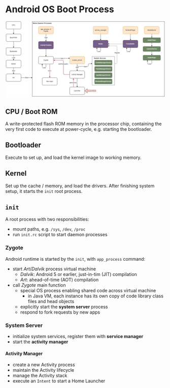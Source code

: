 # Android OS Boot Process

![Boot Process](../Resources/boot-process.jpg)

## CPU / Boot ROM

A  write-protected flash ROM memory in the processor chip, containing the very first code to execute at power-cycle, e.g. starting the bootloader.

## Bootloader

Execute to set up, and load the kernel image to working memory.

## Kernel

Set up the cache / memory, and load the drivers. After finishing system setup, it starts the `init` root process.

## `init`

A root process with two responsibilities:
+ mount paths, e.g. `/sys`, `/dev`, `/proc`
+ run `init.rc` script to start daemon processes

### Zygote

Android runtime is started by the `init`, with `app_process` command:
+ start *Art*/*Dalvik* process virtual machine
	+ *Dalvik*: Android 5 or earlier, just-in-tim (JIT) compilation
	+ *Art*: ahead-of-time (AOT) compilation
+ call *Zygote* main function
	+ special OS process enabling shared code across virtual machine
		+ in Java VM, each instance has its own copy of code library class files and head objects
	+ explicitly start the **system server** process
	+ respond to fork requests by new apps

### System Server

+ initialize system services, register them with **service manager**
+ start the **activity manager**

#### Activity Manager

+ create a new Activity process
+ maintain the Activity lifecycle
+ manage the Activity stack
+ execute an `Intent` to start a Home Launcher
